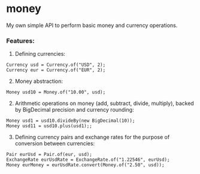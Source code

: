# money
My own simple API to perform basic money and currency operations.

### Features:
1. Defining currencies:
```
Currency usd = Currency.of("USD", 2);
Currency eur = Currency.of("EUR", 2);
```
2. Money abstraction:
```
Money usd10 = Money.of("10.00", usd);
```

2. Arithmetic operations on money (add, subtract, divide, multiply), backed by BigDecimal precision and currency rounding:
```
Money usd1 = usd10.divideBy(new BigDecimal(10));
Money usd11 = usd10.plus(usd1);;
```

3. Defining currency pairs and exchange rates for the purpose of conversion between currencies:
```
Pair eurUsd = Pair.of(eur, usd);
ExchangeRate eurUsdRate = ExchangeRate.of("1.22546", eurUsd);
Money eurMoney = eurUsdRate.convert(Money.of("2.50", usd));
```